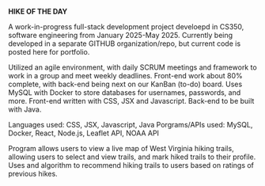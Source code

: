 **HIKE OF THE DAY**

A work-in-progress full-stack development project develoepd in CS350, software engineering from January 2025-May 2025. Currently being developed in a separate GITHUB organization/repo, but current code is posted here for portfolio.

Utilized an agile environment, with daily SCRUM meetings and framework to work in a group and meet weekly deadlines.  Front-end work about 80% complete, with back-end being next on our KanBan (to-do) board. Uses MySQL with Docker to store databases for usernames, passwords, and more. Front-end written with CSS, JSX and Javascript. Back-end to be built with Java.

Languages used: CSS, JSX, Javascript, Java
Porgrams/APIs used: MySQL, Docker, React, Node.js, Leaflet API, NOAA API

Program allows users to view a live map of West Virginia hiking trails, allowing users to select and view trails, and mark hiked trails to their profile. Uses and algorithm to recommend hiking trails to users based on ratings of previous hikes.
